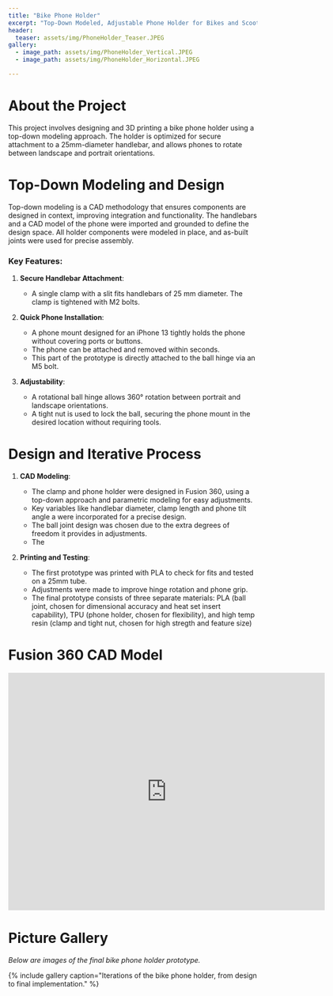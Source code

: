 ```yaml
---
title: "Bike Phone Holder"
excerpt: "Top-Down Modeled, Adjustable Phone Holder for Bikes and Scooters"
header:
  teaser: assets/img/PhoneHolder_Teaser.JPEG
gallery:
  - image_path: assets/img/PhoneHolder_Vertical.JPEG
  - image_path: assets/img/PhoneHolder_Horizontal.JPEG

---
```


# About the Project

This project involves designing and 3D printing a bike phone holder using a top-down modeling approach. The holder is optimized for secure attachment to a 25mm-diameter handlebar, and allows phones to rotate between landscape and portrait orientations.

# Top-Down Modeling and Design

Top-down modeling is a CAD methodology that ensures  components are designed in context, improving integration and functionality. The handlebars and a CAD model of the phone were imported and grounded to define the design space. All holder components were modeled in place, and as-built joints were used for precise assembly.

### Key Features:
1. **Secure Handlebar Attachment**:
   - A single clamp with a slit fits handlebars of 25 mm diameter. The clamp is tightened with M2 bolts.

2. **Quick Phone Installation**:
   - A phone mount designed for an iPhone 13 tightly holds the phone without covering ports or buttons.
   - The phone can be attached and removed within seconds.
   - This part of the prototype is directly attached to the ball hinge via an M5 bolt.

3. **Adjustability**:
   - A rotational ball hinge allows 360° rotation between portrait and landscape orientations.
   - A tight nut is used to lock the ball, securing the phone mount in the desired location without requiring tools.

# Design and Iterative Process

1. **CAD Modeling**:
   - The clamp and phone holder were designed in Fusion 360, using a top-down approach and parametric modeling for easy adjustments.
   - Key variables like handlebar diameter, clamp length and phone tilt angle a were incorporated for a precise design.
   - The ball joint design was chosen due to the extra degrees of freedom it provides in adjustments.
   - The 

2. **Printing and Testing**:
   - The first prototype was printed with PLA to check for fits  and tested on a 25mm tube.
   - Adjustments were made to improve hinge rotation and phone grip.
   - The final prototype consists of three separate materials: PLA (ball joint, chosen for dimensional accuracy and heat set insert capability), TPU (phone holder, chosen for flexibility), and high temp resin (clamp and tight nut, chosen for high stregth and feature size)


# Fusion 360 CAD Model

<iframe src="https://vanderbilt643.autodesk360.com/shares/public/SH286ddQT78850c0d8a454b25e577f9993e7?mode=embed" width="640" height="480" allowfullscreen="true" webkitallowfullscreen="true" mozallowfullscreen="true"  frameborder="0"></iframe>

# Picture Gallery
*Below are images of the final bike phone holder prototype.*

{% include gallery caption="Iterations of the bike phone holder, from design to final implementation." %}
